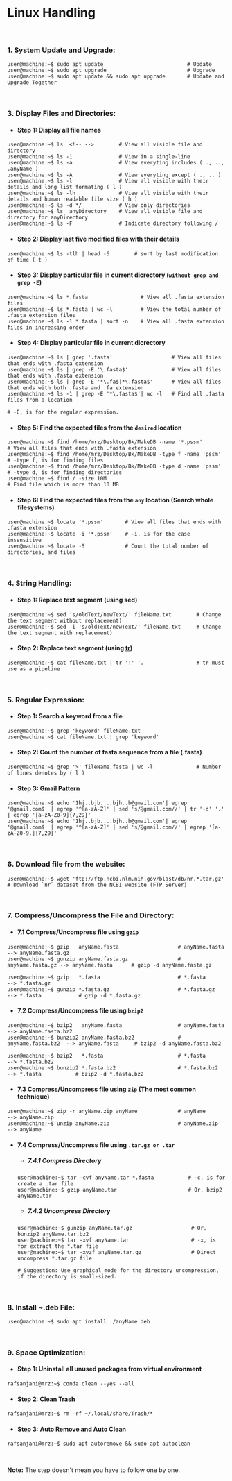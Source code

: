 # Linux Handling
&nbsp;

### 1. System Update and Upgrade:
```console
user@machine:~$ sudo apt update                           # Update
user@machine:~$ sudo apt upgrade                          # Upgrade
user@machine:~$ sudo apt update && sudo apt upgrade       # Update and Upgrade Together
```

&nbsp;

### 3. Display Files and Directories:

- #### Step 1: Display all file names
```console
user@machine:~$ ls  <!-- -->        # View all visible file and directory
user@machine:~$ ls -1               # View in a single-line
user@machine:~$ ls -a               # View everyting includes ( ., .., .anyName )
user@machine:~$ ls -A               # View everyting except ( ., .. )
user@machine:~$ ls -l               # View all visible with their details and long list formating ( l ) 
user@machine:~$ ls -lh              # View all visible with their details and human readable file size ( h ) 
user@machine:~$ ls -d */            # View only directories
user@machine:~$ ls  anyDirectory    # View all visible file and directory for anyDirectory
user@machine:~$ ls -F               # Indicate directory following /
```

- #### Step 2: Display last five modified files with their details
```console
user@machine:~$ ls -tlh | head -6        # sort by last modification of time ( t )
```

- #### Step 3: Display particular file in current dicrectory (`without grep and grep -E`)
```console
user@machine:~$ ls *.fasta                 # View all .fasta extension files
user@machine:~$ ls *.fasta | wc -l         # View the total number of .fasta extension files
user@machine:~$ ls -1 *.fasta | sort -n    # View all .fasta extension files in increasing order
```

- #### Step 4: Display particular file in current dicrectory
```console
user@machine:~$ ls | grep '.fasta'                   # View all files that ends with .fasta extension  
user@machine:~$ ls | grep -E '\.fasta$'              # View all files that ends with .fasta extension  
user@machine:~$ ls | grep -E '*\.fa$|*\.fasta$'      # View all files that ends with both .fasta and .fa extension
user@machine:~$ ls -1 | grep -E '*\.fasta$'| wc -l   # Find all .fasta files from a location

# -E, is for the regular expression.
```

- #### Step 5: Find the expected files from the `desired` location
```console
user@machine:~$ find /home/mrz/Desktop/Bk/MakeDB -name '*.pssm'          # View all files that ends with .fasta extension   
user@machine:~$ find /home/mrz/Desktop/Bk/MakeDB -type f -name 'pssm'    # -type f, is for finding files
user@machine:~$ find /home/mrz/Desktop/Bk/MakeDB -type d -name 'pssm'    # -type d, is for finding directories
user@machine:~$ find / -size 10M                                         # Find file which is more than 10 MB
```

- #### Step 6: Find the expected files from the `any` location (Search whole filesystems)
```console
user@machine:~$ locate '*.pssm'       # View all files that ends with .fasta extension
user@machine:~$ locate -i '*.pssm'    # -i, is for the case insensitive
user@machine:~$ locate -S             # Count the total number of directories, and files
```


&nbsp;

### 4. String Handling:
- #### Step 1: Replace text segment (using sed)
```console
user@machine:~$ sed 's/oldText/newText/' fileName.txt        # Change the text segment without replacement) 
user@machine:~$ sed -i 's/oldText/newText/' fileName.txt     # Change the text segment with replacement) 
```
- #### Step 2: Replace text segment (using [tr](https://www.youtube.com/watch?v=i0Q8LRSiUZ4))
```console
user@machine:~$ cat fileName.txt | tr '!' '.'                # tr must use as a pipeline
```

&nbsp;

### 5. Regular Expression:
- #### Step 1: Search a keyword from a file
```console
user@machine:~$ grep 'keyword' fileName.txt
user@machine:~$ cat fileName.txt | grep 'keyword'
```

- #### Step 2: Count the number of fasta sequence from a file (.fasta)
```console
user@machine:~$ grep '>' fileName.fasta | wc -l              # Number of lines denotes by ( l )
```

- #### Step 3: Gmail Pattern
```console
user@machine:~$ echo '1hj..bjb....bjh..b@gmail.com'| egrep '@gmail.com$' | egrep '^[a-zA-Z]' | sed 's/@gmail.com//' | tr '-d' '.' | egrep '[a-zA-Z0-9]{7,29}' 
user@machine:~$ echo '1hj..bjb....bjh..b@gmail.com'| egrep '@gmail.com$' | egrep '^[a-zA-Z]' | sed 's/@gmail.com//' | egrep '[a-zA-Z0-9.]{7,29}' 
```

&nbsp;

### 6. Download file from the website:
```console
user@machine:~$ wget 'ftp://ftp.ncbi.nlm.nih.gov/blast/db/nr.*.tar.gz'   # Download `nr` dataset from the NCBI website (FTP Server)
```

&nbsp;

### 7. Compress/Uncompress the File and Directory:
- #### 7.1 Compress/Uncompress file using `gzip`
```console
user@machine:~$ gzip   anyName.fasta                   # anyName.fasta    --> anyName.fasta.gz
user@machine:~$ gunzip anyName.fasta.gz                # anyName.fasta.gz --> anyName.fasta      # gzip -d anyName.fasta.gz

user@machine:~$ gzip   *.fasta                         # *.fasta          --> *.fasta.gz
user@machine:~$ gunzip *.fasta.gz                      # *.fasta.gz       --> *.fasta            # gzip -d *.fasta.gz
```

- #### 7.2 Compress/Uncompress file using `bzip2`
```console
user@machine:~$ bzip2   anyName.fasta                  # anyName.fasta      --> anyName.fasta.bz2
user@machine:~$ bunzip2 anyName.fasta.bz2              # anyName.fasta.bz2  --> anyName.fasta     # bzip2 -d anyName.fasta.bz2

user@machine:~$ bzip2   *.fasta                        # *.fasta            --> *.fasta.bz2
user@machine:~$ bunzip2 *.fasta.bz2                    # *.fasta.bz2        --> *.fasta           # bzip2 -d *.fasta.bz2
```

- #### 7.3 Compress/Uncompress file using `zip` (The most common technique)
```console 
user@machine:~$ zip -r anyName.zip anyName             # anyName            --> anyName.zip
user@machine:~$ unzip anyName.zip                      # anyName.zip        --> anyName
```

- #### 7.4 Compress/Uncompress file using `.tar.gz or .tar`
  - ##### 7.4.1 Compress Directory
  ```console
  user@machine:~$ tar -cvf anyName.tar *.fasta           # -c, is for create a .tar file
  user@machine:~$ gzip anyName.tar                       # Or, bzip2 anyName.tar
  ```

  - ##### 7.4.2 Uncompress Directory
  ```console
  user@machine:~$ gunzip anyName.tar.gz                   # Or, bunzip2 anyName.tar.bz2
  user@machine:~$ tar -xvf anyName.tar                    # -x, is for extract the *.tar file
  user@machine:~$ tar -xvzf anyName.tar.gz                # Direct uncompress *.tar.gz file

  # Suggestion: Use graphical mode for the directory uncompression, if the directory is small-sized.
  ```

&nbsp;

### 8. Install ~.deb File:
```console
user@machine:~$ sudo apt install ./anyName.deb
```

&nbsp;

### 9. Space Optimization:

- #### Step 1: Uninstall all unused packages from virtual environment ####
```console
rafsanjani@mrz:~$ conda clean --yes --all
```

- #### Step 2: Clean Trash ####
```console
rafsanjani@mrz:~$ rm -rf ~/.local/share/Trash/* 
```

- #### Step 3: Auto Remove and Auto Clean ####
```console
rafsanjani@mrz:~$ sudo apt autoremove && sudo apt autoclean 
```

&nbsp;
&nbsp;


**Note:** The step doesn't mean you have to follow one by one.
